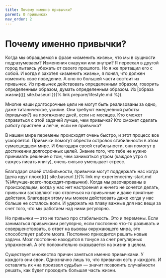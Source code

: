 ```yaml
---
title: Почему именно привычки?
parent: О привычках
nav_order: 2
---
```


# Почему именно привычки?

Когда мы обращаемся к фразе «изменить жизнь», что мы в сущности
подразумеваем? Изменения снаружи или внутри? Я переехал в другой город
пытаясь убежать от своего прошлого. Но я же притащил его с собой. И
когда я захотел «изменить жизнь», я понял, что должен изменить свое
поведение. А оно по большей части состоит из привычек. Из привычек
действовать определенным образом, говорить определенным образом,
думать определенным образом.  Из [образа жизни]({{ site.baseurl }}{%
link prepare/lifestyle.md %}).

Многие наши долгосрочные цели не могут быть реализованы за одно, даже
титаническое, усилие. Они требуют ежедневной работы (привычки?) на
протяжение дней, если не месяцев. Кто сможет справиться с этой задачей
лучше, чем привычка? Кто сможет сделать работу приятнее и легче, если
не привычка?

В нашем мире перемены происходят очень быстро, и этот процесс все
ускоряется. Привычки помогут обрести островок стабильности в этом
сумасшедшем мире. И благодаря своей стабильности, они помогут в
достижении долгосрочных целей. Знание того, что тебе не нужно
принимать решение о том, чем заниматься утром (каждое утро я сажусь
писать книгу), очень сильно уменьшает стресс.

Благодаря своей стабильности, привычки могут поддержать нас когда
[дела идут плохо]({{ site.baseurl }}{% link my-experience/my-start.md
%}#лучше-всего-подходят-привычки). Когда мы разочарованы в
происходящем, когда у нас нет настроения и ничего не хочется делать,
привычки заставляют нас отвлечься на привычные и даже приятные
действия. Благодаря этому мы можем действовать даже когда у нас больше
не осталось воли. И удержать на плаву важные для нас вещи за счет
того, что мы работаем над ними регулярно.

Но привычки — это не только про стабильность. Это и перемены. Если
заниматься привычками регулярно, если постоянно что-то развивать и
совершенствовать, в ответ на вызовы окружающего мира, это способствует
работе мозга. Постоянно приходится решать новые задачи. Мозг постоянно
находится в тонусе за счет регулярных упражнений. А это положительно
сказывается на жизни в целом.

Существует множество причин заняться именно привычками. У каждого они
свои. Однозначно лишь то, что привычки есть у каждого. И оставлять их
«на произвол судьбы» — значит позволить случайности решать, как будет
проходить большая часть жизни.
